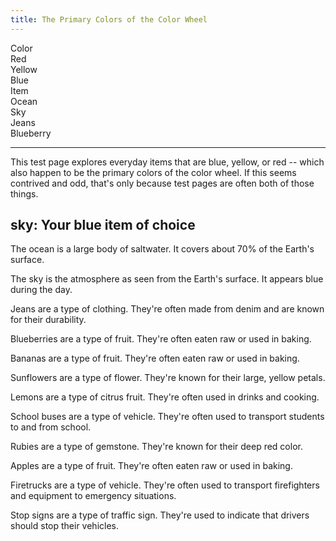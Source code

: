 ```yaml
---
title: The Primary Colors of the Color Wheel
---
```


<div id="markdoc-chooser"><div><div class="markdoc-pref__container"><div class="markdoc-pref__label">Color</div><div class="markdoc-pref__pill " data-pref-id="color" data-option-id="red">Red</div><div class="markdoc-pref__pill " data-pref-id="color" data-option-id="yellow">Yellow</div><div class="markdoc-pref__pill selected" data-pref-id="color" data-option-id="blue">Blue</div></div><div class="markdoc-pref__container"><div class="markdoc-pref__label">Item</div><div class="markdoc-pref__pill " data-pref-id="item" data-option-id="ocean">Ocean</div><div class="markdoc-pref__pill selected" data-pref-id="item" data-option-id="sky">Sky</div><div class="markdoc-pref__pill " data-pref-id="item" data-option-id="jeans">Jeans</div><div class="markdoc-pref__pill " data-pref-id="item" data-option-id="blueberry">Blueberry</div></div><hr/></div></div>
<div id="markdoc-content"><article><p>This test page explores everyday items that are blue, yellow, or red -- which also happen to be the primary colors of the color wheel. If this seems contrived and odd, that's only because test pages are often both of those things.</p><h2>sky: Your blue item of choice</h2><div class="markdoc__toggleable" data-if=34><div class="markdoc__toggleable markdoc__hidden" data-if=30><p>The ocean is a large body of saltwater. It covers about 70% of the Earth's surface.</p></div><div class="markdoc__toggleable" data-if=31><p>The sky is the atmosphere as seen from the Earth's surface. It appears blue during the day.</p></div><div class="markdoc__toggleable markdoc__hidden" data-if=32><p>Jeans are a type of clothing. They're often made from denim and are known for their durability.</p></div><div class="markdoc__toggleable markdoc__hidden" data-if=33><p>Blueberries are a type of fruit. They're often eaten raw or used in baking.</p></div></div><div class="markdoc__toggleable markdoc__hidden" data-if=35><div class="markdoc__toggleable markdoc__hidden" data-if=37><p>Bananas are a type of fruit. They're often eaten raw or used in baking.</p></div><div class="markdoc__toggleable markdoc__hidden" data-if=38><p>Sunflowers are a type of flower. They're known for their large, yellow petals.</p></div><div class="markdoc__toggleable markdoc__hidden" data-if=39><p>Lemons are a type of citrus fruit. They're often used in drinks and cooking.</p></div><div class="markdoc__toggleable markdoc__hidden" data-if=40><p>School buses are a type of vehicle. They're often used to transport students to and from school.</p></div></div><div class="markdoc__toggleable markdoc__hidden" data-if=36><div class="markdoc__toggleable markdoc__hidden" data-if=41><p>Rubies are a type of gemstone. They're known for their deep red color.</p></div><div class="markdoc__toggleable markdoc__hidden" data-if=42><p>Apples are a type of fruit. They're often eaten raw or used in baking.</p></div><div class="markdoc__toggleable markdoc__hidden" data-if=43><p>Firetrucks are a type of vehicle. They're often used to transport firefighters and equipment to emergency situations.</p></div><div class="markdoc__toggleable markdoc__hidden" data-if=44><p>Stop signs are a type of traffic sign. They're used to indicate that drivers should stop their vehicles.</p></div></div></article></div>
  <script>    clientRenderer.initialize({        pagePrefsConfig: [{"n":"Color","i":"color","o":"primary_color_options"},{"n":"Item","i":"item","o":"<COLOR>_item_options"}],        prefOptionsConfig: {"primary_color_options":[{"n":"Red","i":"red"},{"n":"Yellow","i":"yellow"},{"n":"Blue","d":true,"i":"blue"}],"red_item_options":[{"n":"Ruby","i":"ruby"},{"n":"Apple","d":true,"i":"apple"},{"n":"Firetruck","i":"firetruck"},{"n":"Stop sign","i":"stop_sign"}],"yellow_item_options":[{"n":"Banana","d":true,"i":"banana"},{"n":"Sunflower","i":"sunflower"},{"n":"Lemon","i":"lemon"},{"n":"School bus","i":"school_bus"}],"blue_item_options":[{"n":"Ocean","i":"ocean"},{"n":"Sky","d":true,"i":"sky"},{"n":"Jeans","i":"jeans"},{"n":"Blueberry","i":"blueberry"}]},        selectedValsByPrefId: {"color":"blue","item":"sky"},        ifFunctionsByRef: {"30":{"$$mdtype":"Function","name":"equals","parameters":{"0":{"$$mdtype":"Variable","path":["item"],"value":"sky"},"1":"ocean"},"value":false,"ref":"30"},"31":{"$$mdtype":"Function","name":"equals","parameters":{"0":{"$$mdtype":"Variable","path":["item"],"value":"sky"},"1":"sky"},"value":true,"ref":"31"},"32":{"$$mdtype":"Function","name":"equals","parameters":{"0":{"$$mdtype":"Variable","path":["item"],"value":"sky"},"1":"jeans"},"value":false,"ref":"32"},"33":{"$$mdtype":"Function","name":"equals","parameters":{"0":{"$$mdtype":"Variable","path":["item"],"value":"sky"},"1":"blueberry"},"value":false,"ref":"33"},"34":{"$$mdtype":"Function","name":"equals","parameters":{"0":{"$$mdtype":"Variable","path":["color"],"value":"blue"},"1":"blue"},"value":true,"ref":"34"},"35":{"$$mdtype":"Function","name":"equals","parameters":{"0":{"$$mdtype":"Variable","path":["color"],"value":"blue"},"1":"yellow"},"value":false,"ref":"35"},"36":{"$$mdtype":"Function","name":"equals","parameters":{"0":{"$$mdtype":"Variable","path":["color"],"value":"blue"},"1":"red"},"value":false,"ref":"36"},"37":{"$$mdtype":"Function","name":"equals","parameters":{"0":{"$$mdtype":"Variable","path":["item"],"value":"sky"},"1":"banana"},"value":false,"ref":"37"},"38":{"$$mdtype":"Function","name":"equals","parameters":{"0":{"$$mdtype":"Variable","path":["item"],"value":"sky"},"1":"sunflower"},"value":false,"ref":"38"},"39":{"$$mdtype":"Function","name":"equals","parameters":{"0":{"$$mdtype":"Variable","path":["item"],"value":"sky"},"1":"lemon"},"value":false,"ref":"39"},"40":{"$$mdtype":"Function","name":"equals","parameters":{"0":{"$$mdtype":"Variable","path":["item"],"value":"sky"},"1":"school_bus"},"value":false,"ref":"40"},"41":{"$$mdtype":"Function","name":"equals","parameters":{"0":{"$$mdtype":"Variable","path":["item"],"value":"sky"},"1":"ruby"},"value":false,"ref":"41"},"42":{"$$mdtype":"Function","name":"equals","parameters":{"0":{"$$mdtype":"Variable","path":["item"],"value":"sky"},"1":"apple"},"value":false,"ref":"42"},"43":{"$$mdtype":"Function","name":"equals","parameters":{"0":{"$$mdtype":"Variable","path":["item"],"value":"sky"},"1":"firetruck"},"value":false,"ref":"43"},"44":{"$$mdtype":"Function","name":"equals","parameters":{"0":{"$$mdtype":"Variable","path":["item"],"value":"sky"},"1":"stop_sign"},"value":false,"ref":"44"}}    });  </script>  
